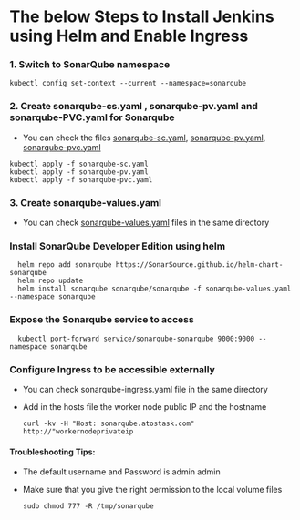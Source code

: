# The below Steps to Install Jenkins using Helm and Enable Ingress

### 1. Switch to SonarQube namespace
```console
kubectl config set-context --current --namespace=sonarqube
```
### 2. Create sonarqube-cs.yaml , sonarqube-pv.yaml and sonarqube-PVC.yaml for Sonarqube
- You can check the files [sonarqube-sc.yaml](https://github.com/davabdallah/Atos-Task/blob/main/03.%20Sonarqube/01.%20sonarqube-sc.yaml),  [sonarqube-pv.yaml](https://github.com/davabdallah/Atos-Task/blob/main/03.%20Sonarqube/02.%20sonarqube-pv.yaml),  [sonarqube-pvc.yaml](https://github.com/davabdallah/Atos-Task/blob/main/03.%20Sonarqube/03.%20sonarqube.pvc.yaml)

```console
kubectl apply -f sonarqube-sc.yaml
kubectl apply -f sonarqube-pv.yaml
kubectl apply -f sonarqube-pvc.yaml
```

### 3. Create sonarqube-values.yaml
- You can check [sonarqube-values.yaml](https://github.com/davabdallah/Atos-Task/blob/main/02.%20Install%20Jenkins/04.%20Jenkins-values.yaml) files in the same directory
### Install SonarQube Developer Edition using helm
	  helm repo add sonarqube https://SonarSource.github.io/helm-chart-sonarqube
	  helm repo update
	  helm install sonarqube sonarqube/sonarqube -f sonarqube-values.yaml --namespace sonarqube

### Expose the Sonarqube service to access
	  kubectl port-forward service/sonarqube-sonarqube 9000:9000 --namespace sonarqube
	
### Configure Ingress to be accessible externally
- You can check sonarqube-ingress.yaml file in the same directory
- Add in the hosts file the worker node public IP and the hostname
  
	  curl -kv -H "Host: sonarqube.atostask.com" http://"workernodeprivateip

#### Troubleshooting Tips:

- The default username and Password is admin admin

- Make sure that you give the right permission to the local volume files

	  sudo chmod 777 -R /tmp/sonarqube

